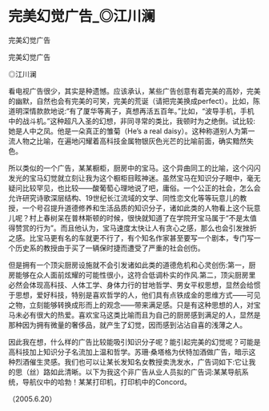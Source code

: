 # 完美幻觉广告_◎江川澜

完美幻觉广告

完美幻觉广告

◎江川澜

看电视广告很少，其实是种遗憾。应该承认，某些广告创意有着完美的高妙，完美的幽默，自然也会有完美的可笑，完美的荒诞（请把完美换成perfect）。比如，陈道明深情款款地说:“有了厦华等离子，真想再活五百年。”比如，“波导手机，手机中的战斗机。”这种超凡入圣的幻想，非同寻常的类比，我顿时为之绝倒。试比较:她是人中之凤。他是一朵真正的雏菊（He’s a real daisy）。这种称道别人为第一流人物之比喻，在遍地闪耀着高科技金属物银灰色光芒的比喻前面，确实黯然失色。

所以类似的一个广告，某某橱柜，厨房中的宝马。这个异曲同工的比喻，这个闪闪发光的宝马幻觉就立刻让我为这个橱柜目眩神迷。虽然宝马在知识分子眼中，毫无疑问比较罕见，也比较——酸葡萄心理地说了吧，庸俗。一个公正的社会，怎么会允许研究诗歌深层结构、19世纪长江流域的文学、同性恋文化等等玩意儿的教授，一个号召提升道德修养和生活品质的知识分子，诸如此类的人物看上这个玩意儿呢？村上春树呆在普林斯顿的时候，很快就知道了在学院开宝马属于“不是太值得赞赏的行为”。而且他认为，宝马速度太快让人有贪心之感，那么也会引发挫折之感。比宝马更有名的车就更不行了，有个知名作家甚至要写一个剧本，专门写一个历史系的教授由于买了一辆保时捷而遭受了严重的社会创伤。

但是拥有一个顶尖厨房设施就不会引发诸如此类的道德危机和心灵创伤:第一，厨房能够在众人面前炫耀的可能性很小，这符合低调朴实的作风.第二，顶尖厨房里必然会体现高科技、人体工学、身体力行的甘地哲学、男女平权思想，显然会给惯于思想，爱好科技，特别是喜欢哲学的人，他们具有点铁成金的思维方式——可见之物，立刻能够转换成形而上的观念——带来满足感。只是有这种思想的人，对宝马未必有很大的热爱。喜欢宝马这类比喻而且为自己的厨房感到满足的人，显然是那种因为拥有微量的奢侈品，就产生了幻觉，因而感到沾沾自喜的浅薄之人。

因此我在想，什么样的广告比较能吸引知识分子呢？能引起完美的幻觉呢？可能是高科技加上知识分子名流加上温和哲学。苏珊·桑塔格为伏特加酒做广告，暗示这种烈酒催生灵感。我们也可以让某长发知名女教授卖洗发水，广告词如下:它让我的思（丝）路如此清晰。以下为我这个非广告从业人员拟的广告词:某某导航系统，导航仪中的哈勃！某某打印机，打印机中的Concord。

（2005.6.20）